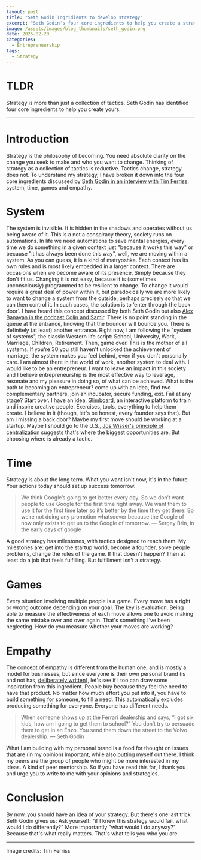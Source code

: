```yaml
---
layout: post
title: "Seth Godin Ingridients to develop strategy"
excerpt: "Seth Godin's four core ingredients to help you create a strategy.<br/>"
image: /assets/images/blog_thumbnails/seth_godin.png
date: 2025-02-20
categories: 
  - Entrepreneurship
tags:
  - Strategy
---
```


# TLDR
Strategy is more than just a collection of tactics. Seth Godin has identified four core ingredients to help you create yours.

---

# Introduction

Strategy is the philosophy of becoming. You need absolute clarity on the change you seek to make and who you want to change. Thinking of strategy as a collection of tactics is reductive. Tactics change, strategy does not. To understand my strategy, I have broken it down into the four core ingredients discussed by [Seth Godin in an interview with Tim Ferriss](https://www.youtube.com/watch?v=yhc1sM2NnQY): system, time, games and empathy.

# System

The system is invisible. It is hidden in the shadows and operates without us being aware of it. This is a not a conspiracy theory, society runs on automations. In life we need automations to save mental energies, every time we do something in a given context just "because it works this way" or because "it has always been done this way", well, we are moving within a system. As you can guess, it is a kind of matryoshka. Each context has its own rules and is most likely embedded in a larger context.
There are occasions when we become aware of its presence. Simply because they don't fit us. Changing it is not easy, because it is (sometimes unconsciously) programmed to be resilient to change. To change it would require a great deal of power within it, but paradoxically we are more likely to want to change a system from the outside, perhaps precisely so that we can then control it.
In such cases, the solution is to ‘enter through the back door'. I have heard this concept discussed by both Seth Godin but also [Alex Banayan in the podcast Colin and Samir](https://www.youtube.com/watch?v=JxkgaB4h9HM). There is no point standing in the queue at the entrance, knowing that the bouncer will bounce you. There is definitely (at least) another entrance.
Right now, I am following the "system of systems", the classic Western life script: School, University, Work, Marriage, Children, Retirement. Then, game over. This is the mother of all systems. If you're 30 you still haven't unlocked the achievement of marriage, the system makes you feel behind, even if you don't personally care. I am almost there in the world of work, another system to deal with. I would like to be an entrepreneur.
I want to leave an impact in this society and I believe entrepreneurship is the most effective way to leverage, resonate and my pleasure in doing so, of what can be achieved. What is the path to becoming an entrepreneur? come up with an idea, find two complementary partners, join an incubator, secure funding, exit. Fail at any stage? Start over.
I have an idea: [Glimboard](https://dariotortorici.github.io/projects/glimboard/), an interactive platform to train and inspire creative people. Exercises, tools, everything to help them create. I believe in it (though, let's be honest, every founder says that). But am I missing a back door? Maybe my first move should be working at a startup.
Maybe I should go to the U.S., [Jos Wisser's principle of centralization](https://josvisser.substack.com/p/wanna-career-move-to-the-center) suggests that's where the biggest opportunities are. But choosing where is already a tactic.

# Time

Strategy is about the long term. What you want isn't now, it's in the future. Your actions today should set up success tomorrow.

> We think Google’s going to get better every day. So we don’t want people to use Google for the first time right away. We want them to use it for the first time later so it’s better by the time they get there. So we’re not doing any promotion whatsoever because the Google of now only exists to get us to the Google of tomorrow.
> — Sergey Brin, in the early days of google

A good strategy has milestones, with tactics designed to reach them. My milestones are: get into the startup world, become a founder, solve people problems, change the rules of the game. If that doesn't happen? Then at least do a job that feels fulfilling. But fulfillment isn't a strategy.

# Games

Every situation involving multiple people is a game. Every move has a right or wrong outcome depending on your goal. The key is evaluation. Being able to measure the effectiveness of each move allows one to avoid making the same mistake over and over again. That's something I've been neglecting. How do you measure whether your moves are working?

# Empathy

The concept of empathy is different from the human one, and is mostly a model for businesses, but since everyone is their own personal brand (is and not has, [deliberately written](https://dariotortorici.github.io/blog/personal-branding/)), let's see if I too can draw some inspiration from this ingredient.
People buy because they feel the need to have that product. No matter how much effort you put into it, you have to build something for someone, to fill a need. This automatically excludes producing something for everyone. Everyone has different needs.

> When someone shows up at the Ferrari dealership and says, “I got six kids, how am I going to get them to school?” You don’t try to persuade them to get in an Enzo. You send them down the street to the Volvo dealership.
> — Seth Godin

What I am building with my personal brand is a food for thought on issues that are (in my opinion) important, while also putting myself out there. I think my peers are the group of people who might be more interested in my ideas. A kind of peer mentorship. So if you have read this far, I thank you and urge you to write to me with your opinions and strategies.

# Conclusion

By now, you should have an idea of your strategy. But there's one last trick Seth Godin gives us: Ask yourself: "if I knew this strategy would fail, what would I do differently?" More importantly "what would I do anyway?"
Because that's what really matters. That's what tells you who you are.

---

Image credits: Tim Ferriss

